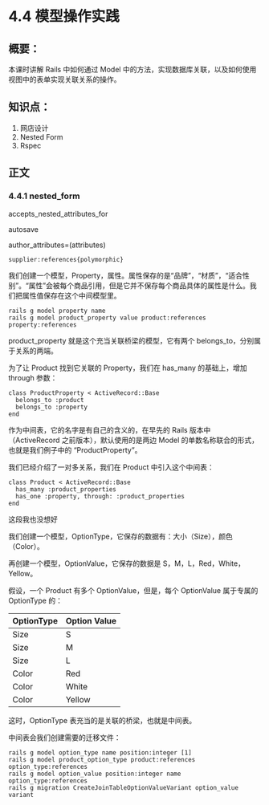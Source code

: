 # 4.4 模型操作实践

## 概要：

本课时讲解 Rails 中如何通过 Model 中的方法，实现数据库关联，以及如何使用视图中的表单实现关联关系的操作。

## 知识点：

1. 网店设计
2. Nested Form
3. Rspec

## 正文



### 4.4.1 nested_form

accepts_nested_attributes_for

autosave

author_attributes=(attributes)



```
supplier:references{polymorphic}
```


我们创建一个模型，Property，属性。属性保存的是“品牌”，“材质”，“适合性别”。“属性”会被每个商品引用，但是它并不保存每个商品具体的属性是什么。我们把属性值保存在这个中间模型里。

```
rails g model property name 
rails g model product_property value product:references property:references
```

product_property 就是这个充当关联桥梁的模型，它有两个 belongs_to，分别属于关系的两端。

为了让 Product 找到它关联的 Property，我们在 has_many 的基础上，增加 through 参数：

```
class ProductProperty < ActiveRecord::Base
  belongs_to :product
  belongs_to :property
end
```

作为中间表，它的名字是有自己的含义的，在早先的 Rails 版本中（ActiveRecord 之前版本），默认使用的是两边 Model 的单数名称联合的形式，也就是我们例子中的 “ProductProperty”。

我们已经介绍了一对多关系，我们在 Product 中引入这个中间表：

```
class Product < ActiveRecord::Base
  has_many :product_properties
  has_one :property, through: :product_properties
end
```




这段我也没想好

我们创建一个模型，OptionType，它保存的数据有：大小（Size），颜色（Color）。

再创建一个模型，OptionValue，它保存的数据是 S，M，L，Red，White，Yellow。

假设，一个 Product 有多个 OptionValue，但是，每个 OptionValue 属于专属的 OptionType 的：

OptionType | Option Value
-- | --
Size | S
Size | M
Size | L
Color | Red
Color | White
Color | Yellow

这时，OptionType  表充当的是关联的桥梁，也就是中间表。

中间表会我们创建需要的迁移文件：

```
rails g model option_type name position:integer [1]
rails g model product_option_type product:references option_type:references
rails g model option_value position:integer name option_type:references  
rails g migration CreateJoinTableOptionValueVariant option_value variant
```

